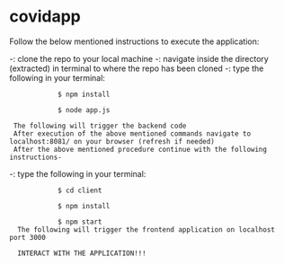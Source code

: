 # covidapp

Follow the below mentioned instructions to execute the application:

  -: clone the repo to your local machine
  -: navigate inside the directory (extracted) in terminal to where the repo has been cloned
  -: type the following in your terminal: 
  
                $ npm install
                
                $ node app.js
                
     The following will trigger the backend code
     After execution of the above mentioned commands navigate to localhost:8081/ on your browser (refresh if needed)
     After the above mentioned procedure continue with the following instructions-
     
   -: type the following in your terminal:
   
                $ cd client
                
                $ npm install
                
                $ npm start
      The following will trigger the frontend application on localhost port 3000
      
      INTERACT WITH THE APPLICATION!!!

